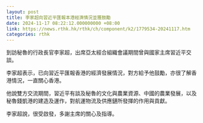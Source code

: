 ```yaml
---
layout: post
title: 李家超向習近平匯報本港經濟情況並獲鼓勵
date: 2024-11-17 08:22:12.000000000 +08:00
link: https://news.rthk.hk/rthk/ch/component/k2/1779534-20241117.htm
categories: rthk
---
```


到訪秘魯的行政長官李家超，出席亞太經合組織會議期間曾與國家主席習近平交談。

李家超表示，已向習近平匯報香港的經濟發展情況，對方給予他鼓勵，亦很了解香港情況，一直關心香港。

他說雙方交流期間，習近平有談及秘魯的文化與農業資源、中國的農業發展，以及秘魯錢凱港的建造及運作，對航運物流及供應鏈所發揮的作用與貢獻。

李家超說，很受啟發，多謝主席的關心及指導。
